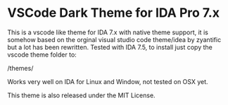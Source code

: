 # VSCode Dark Theme for IDA Pro 7.x  
This is a vscode like theme for IDA 7.x with native theme support, it is somehow based on the orginal visual studio code theme/idea by zyantific but a lot has been rewritten. Tested with IDA 7.5, to install just copy the vscode theme folder to:

<idadir>/themes/

Works very well on IDA for Linux and Window, not tested on OSX yet.

This theme is also released under the MIT License. 

